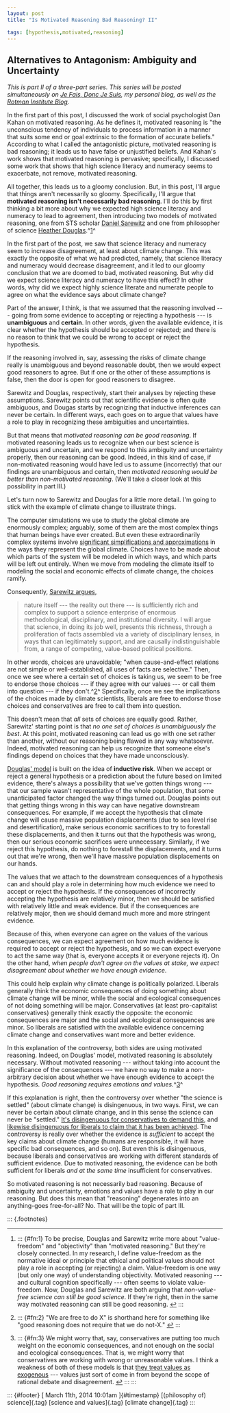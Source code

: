 ```yaml
---
layout: post
title: "Is Motivated Reasoning Bad Reasoning? II"

tags: [hypothesis,motivated,reasoning]
---
```



Alternatives to Antagonism: Ambiguity and Uncertainty
-----------------------------------------------------

*This is part II of a three-part series. This series will be posted simultaneously on [*Je Fais, Donc Je Suis*](http://jefais.tumblr.com/), my personal blog, as well as the [Rotman Institute Blog](http://www.rotman.uwo.ca/blog/).*

In the first part of this post, I discussed the work of social psychologist Dan Kahan on motivated reasoning. As he defines it, motivated reasoning is "the unconscious tendency of individuals to process information in a manner that suits some end or goal extrinsic to the formation of accurate beliefs." According to what I called the antagonistic picture, motivated reasoning is bad reasoning; it leads us to have false or unjustified beliefs. And Kahan's work shows that motivated reasoning is pervasive; specifically, I discussed some work that shows that high science literacy and numeracy seems to exacerbate, not remove, motivated reasoning.

All together, this leads us to a gloomy conclusion. But, in this post, I'll argue that things aren't necessarily so gloomy. Specifically, I'll argue that **motivated reasoning isn't necessarily bad reasoning**. I'll do this by first thinking a bit more about why we expected high science literacy and numeracy to lead to agreement, then introducing two models of motivated reasoning, one from STS scholar [Daniel Sarewitz](http://archive.cspo.org/people/bio/sarewitz/) and one from philosopher of science [Heather Douglas](https://uwaterloo.ca/philosophy/people-profiles/heather-douglas).^[1](#fn:1)^

In the first part of the post, we saw that science literacy and numeracy seem to increase disagreement, at least about climate change. This was exactly the opposite of what we had predicted, namely, that science literacy and numeracy would decrease disagreement, and it led to our gloomy conclusion that we are doomed to bad, motivated reasoning. But why did we expect science literacy and numeracy to have this effect? In other words, why did we expect highly science literate and numerate people to agree on what the evidence says about climate change?

Part of the answer, I think, is that we assumed that the reasoning involved --- going from some evidence to accepting or rejecting a hypothesis --- is **unambiguous** and **certain**. In other words, given the available evidence, it is clear whether the hypothesis should be accepted or rejected; and there is no reason to think that we could be wrong to accept or reject the hypothesis.

If the reasoning involved in, say, assessing the risks of climate change really is unambiguous and beyond reasonable doubt, then we would expect good reasoners to agree. But if one or the other of these assumptions is false, then the door is open for good reasoners to disagree.

Sarewitz and Douglas, respectively, start their analyses by rejecting these assumptions. Sarewitz points out that scientific evidence is often quite ambiguous, and Dougas starts by recognizing that inductive inferences can never be certain. In different ways, each goes on to argue that values have a role to play in recognizing these ambiguities and uncertainties.

But that means that *motivated reasoning can be good reasoning*. If motivated reasoning leads us to recognize when our best science is ambiguous and uncertain, and we respond to this ambiguity and uncertainty properly, then our reasoning can be good. Indeed, in this kind of case, if non-motivated reasoning would have led us to assume (incorrectly) that our findings are unambiguous and certain, then *motivated reasoning would be better than non-motivated reasoning*. (We'll take a closer look at this possibility in part III.)

Let's turn now to Sarewitz and Douglas for a little more detail. I'm going to stick with the example of climate change to illustrate things.

The computer simulations we use to study the global climate are enormously complex; arguably, some of them are the most complex things that human beings have ever created. But even these extraordinarily complex systems involve [significant simplifications and approximations](http://link.springer.com/article/10.1007%2Fs10699-005-3196-x) in the ways they represent the global climate. Choices have to be made about which parts of the system will be modeled in which ways, and which parts will be left out entirely. When we move from modeling the climate itself to modeling the social and economic effects of climate change, the choices ramify.

Consequently, [Sarewitz argues](http://www.sciencedirect.com/science/article/pii/S1462901104000620),

> nature itself --- the reality out there --- is sufficiently rich and complex to support a science enterprise of enormous methodological, disciplinary, and institutional diversity. I will argue that science, in doing its job well, presents this richness, through a proliferation of facts assembled via a variety of disciplinary lenses, in ways that can legitimately support, and are causally indistinguishable from, a range of competing, value-based political positions.

In other words, choices are unavoidable; "when cause-and-effect relations are not simple or well-established, all uses of facts are selective." Then, once we see where a certain set of choices is taking us, we seem to be free to endorse those choices --- if they agree with our values --- or call them into question --- if they don't.^[2](#fn:2)^ Specifically, once we see the implications of the choices made by climate scientists, liberals are free to endorse those choices and conservatives are free to call them into question.

This doesn't mean that *all* sets of choices are equally good. Rather, Sarewitz' starting point is that *no one set of choices is unambiguously the best*. At this point, motivated reasoning can lead us go with one set rather than another, without our reasoning being flawed in any way whatsoever. Indeed, motivated reasoning can help us recognize that someone else's findings depend on choices that they have made unconsciously.

[Douglas' model](http://books.google.com/books?id=LcFvKeOJRmgC) is built on the idea of **inductive risk**. When we accept or reject a general hypothesis or a prediction about the future based on limited evidence, there's always a possibility that we've gotten things wrong --- that our sample wasn't representative of the whole population, that some unanticipated factor changed the way things turned out. Douglas points out that getting things wrong in this way can have negative downstream consequences. For example, if we accept the hypothesis that climate change will cause massive population displacements (due to sea level rise and desertification), make serious economic sacrifices to try to forestall these displacements, and then it turns out that the hypothesis was wrong, then our serious economic sacrifices were unnecessary. Similarly, if we reject this hypothesis, do nothing to forestall the displacements, and it turns out that we're wrong, then we'll have massive population displacements on our hands.

The values that we attach to the downstream consequences of a hypothesis can and should play a role in determining how much evidence we need to accept or reject the hypothesis. If the consequences of incorrectly accepting the hypothesis are relatively minor, then we should be satisfied with relatively little and weak evidence. But if the consequences are relatively major, then we should demand much more and more stringent evidence.

Because of this, when everyone can agree on the values of the various consequences, we can expect agreement on how much evidence is required to accept or reject the hypothesis, and so we can expect everyone to act the same way (that is, everyone accepts it or everyone rejects it). On the other hand, *when people don't agree on the values at stake, we expect disagreement about whether we have enough evidence*.

This could help explain why climate change is politically polarized. Liberals generally think the economic consequences of doing something about climate change will be minor, while the social and ecological consequences of not doing something will be major. Conservatives (at least pro-capitalist conservatives) generally think exactly the opposite: the economic consequences are major and the social and ecological consequences are minor. So liberals are satisfied with the available evidence concerning climate change and conservatives want more and better evidence.

In this explanation of the controversy, both sides are using motivated reasoning. Indeed, on Douglas' model, motivated reasoning is absolutely necessary. Without motivated reasoning --- without taking into account the significance of the consequences --- we have no way to make a non-arbitrary decision about whether we have enough evidence to accept the hypothesis. *Good reasoning requires emotions and values.*^[3](#fn:3)^

If this explanation is right, then the controversy over whether "the science is settled" (about climate change) is disingenuous, in two ways. First, we can never be certain about climate change, and in this sense the science can never be "settled." [It's disingenuous for conservatives to demand this](http://www.nationalreview.com/article/371639/myth-settled-science-charles-krauthammer), and [likewise disingenuous for liberals to claim that it has been achieved](http://www.npr.org/templates/story/story.php?storyId=9047642). The controversy is really over whether the evidence is *sufficient* to accept the key claims about climate change (humans are responsible, it will have specific bad consequences, and so on). But even this is disingenuous, because liberals and conservatives are working with different standards of sufficient evidence. Due to motivated reasoning, the evidence can be both sufficient for liberals *and at the same time* insufficient for conservatives.

So motivated reasoning is not necessarily bad reasoning. Because of ambiguity and uncertainty, emotions and values have a role to play in our reasoning. But does this mean that "reasoning" degenerates into an anything-goes free-for-all? No. That will be the topic of part III.

::: {.footnotes}

------------------------------------------------------------------------

1.  ::: {#fn:1}
    To be precise, Douglas and Sarewitz write more about "value-freedom" and "objectivity" than "motivated reasoning." But they're closely connected. In my research, I define value-freedom as the normative ideal or principle that ethical and political values should not play a role in accepting (or rejecting) a claim. Value-freedom is one way (but only one way) of understanding objectivity. Motivated reasoning --- and cultural cognition specifically --- often seems to violate value-freedom. Now, Douglas and Sarewitz are both arguing that *non-value-free science can still be good science*. If they're right, then in the same way motivated reasoning can still be good reasoning. [↩](#fnref:1)
    :::

2.  ::: {#fn:2}
    "We are free to do X" is shorthand here for something like "good reasoning does not require that we do not-X." [↩](#fnref:2)
    :::

3.  ::: {#fn:3}
    We might worry that, say, conservatives are putting too much weight on the economic consequences, and not enough on the social and ecological consequences. That is, we might worry that conservatives are working with wrong or unreasonable values. I think a weakness of both of these models is that [they treat values as exogenous](http://www.jstor.org/discover/10.1086/673720?uid=2&uid=4&sid=21103228040821) --- values just sort of come in from beyond the scope of rational debate and disagreement. [↩](#fnref:3)
    :::
:::

::: {#footer}
[ March 11th, 2014 10:01am ]{#timestamp} [(philosophy of) science]{.tag} [science and values]{.tag} [climate change]{.tag}
:::


